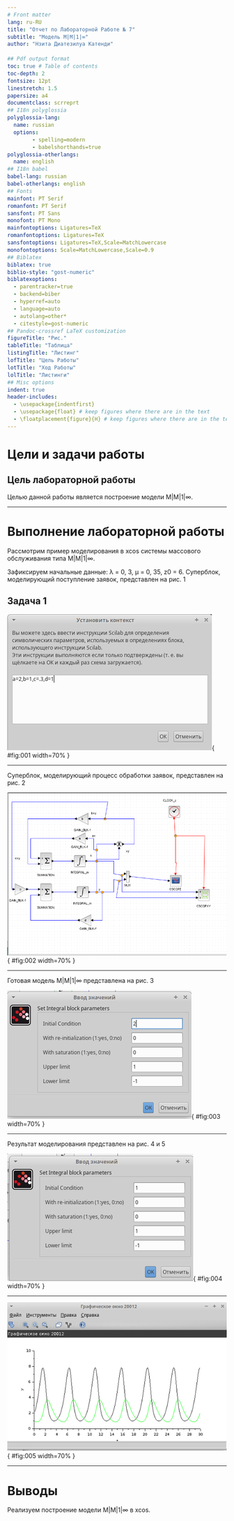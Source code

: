 ```yaml
---
# Front matter
lang: ru-RU
title: "Отчет по Лабораторной Работе № 7"
subtitle: "Модель M|M|1|∞"
author: "Нзита Диатезилуа Катенди"

## Pdf output format
toc: true # Table of contents
toc-depth: 2
fontsize: 12pt
linestretch: 1.5
papersize: a4
documentclass: scrreprt
## I18n polyglossia
polyglossia-lang:
  name: russian
  options:
        - spelling=modern
        - babelshorthands=true
polyglossia-otherlangs:
  name: english
## I18n babel
babel-lang: russian
babel-otherlangs: english
## Fonts
mainfont: PT Serif
romanfont: PT Serif
sansfont: PT Sans
monofont: PT Mono
mainfontoptions: Ligatures=TeX
romanfontoptions: Ligatures=TeX
sansfontoptions: Ligatures=TeX,Scale=MatchLowercase
monofontoptions: Scale=MatchLowercase,Scale=0.9
## Biblatex
biblatex: true
biblio-style: "gost-numeric"
biblatexoptions:
  - parentracker=true
  - backend=biber
  - hyperref=auto
  - language=auto
  - autolang=other*
  - citestyle=gost-numeric
## Pandoc-crossref LaTeX customization
figureTitle: "Рис."
tableTitle: "Таблица"
listingTitle: "Листинг"
lofTitle: "Цель Работы"
lotTitle: "Ход Работы"
lolTitle: "Листинги"
## Misc options
indent: true
header-includes:
  - \usepackage{indentfirst}
  - \usepackage{float} # keep figures where there are in the text
  - \floatplacement{figure}{H} # keep figures where there are in the text
---
```


# Цели и задачи работы

## Цель лабораторной работы

Целью данной работы является построение модели M|M|1|∞.
 
---

# Выполнение лабораторной работы

Рассмотрим пример моделирования в xcos системы массового обслуживания типа
M|M|1|∞.

Зафиксируем начальные данные: λ = 0, 3, µ = 0, 35, z0 = 6. Суперблок, моделирующий поступление заявок, представлен на рис. 1


## Задача 1


![Суперблок, моделирующий поступление заявок](image/image1.png){ #fig:001 width=70% }

---
Суперблок, моделирующий процесс обработки заявок, представлен на рис. 2

![Суперблок, моделирующий поступление заявок](image/image2.png){ #fig:002 width=70% }

---

Готовая модель M|M|1|∞ представлена на риc. 3

![Модель M|M|1|∞ в xcos](image/image3.png){ #fig:003 width=70% }

---

Результат моделирования представлен на рис. 4 и 5

![Поступление ( — ) и обработка (– · · – ) заявок](image/image4.png){ #fig:004 width=70% }

---

![Динамика размера очереди](image/image5.png){ #fig:005 width=70% }

---

# Выводы

Реализуем построение модели M|M|1|∞ в xcos.